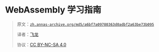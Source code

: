 # WebAssembly 学习指南

> 原文：[`zh.annas-archive.org/md5/a6bf7a09780363d0adbf2a63be73b095`](https://zh.annas-archive.org/md5/a6bf7a09780363d0adbf2a63be73b095)
> 
> 译者：[飞龙](https://github.com/wizardforcel)
> 
> 协议：[CC BY-NC-SA 4.0](http://creativecommons.org/licenses/by-nc-sa/4.0/)